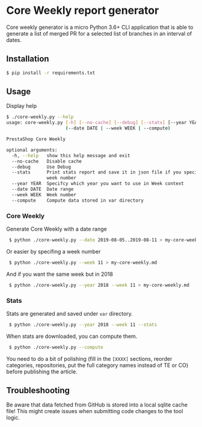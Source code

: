 # Core Weekly report generator

Core weekly generator is a micro Python 3.6+ CLI application that is able to generate a list of merged PR
for a selected list of branches in an interval of dates.

## Installation

```bash
$ pip install -r requirements.txt
```

## Usage

Display help

```bash
$ ./core-weekly.py --help
usage: core-weekly.py [-h] [--no-cache] [--debug] [--stats] [--year YEAR]
                      (--date DATE | --week WEEK | --compute)

PrestaShop Core Weekly

optional arguments:
  -h, --help   show this help message and exit
  --no-cache   Disable cache
  --debug      Use Debug
  --stats      Print stats report and save it in json file if you specify a
               week number
  --year YEAR  Specifcy which year you want to use in Week context
  --date DATE  Date range
  --week WEEK  Week number
  --compute    Compute data stored in var directory
```

### Core Weekly

Generate Core Weekly with a date range

```bash
 $ python ./core-weekly.py --date 2019-08-05..2019-08-11 > my-core-weekly.md
 ```

Or easier by specifing a week number

```bash
 $ python ./core-weekly.py --week 11 > my-core-weekly.md
 ```

 And if you want the same week but in 2018

```bash
 $ python ./core-weekly.py --year 2018 --week 11 > my-core-weekly.md
 ```

### Stats

Stats are generated and saved under `var` directory.

```bash
 $ python ./core-weekly.py --year 2018 --week 11 --stats
 ```

When stats are downloaded, you can compute them.

```bash
 $ python ./core-weekly.py --compute
 ```

You need to do a bit of polishing (fill in the `[XXXX]` sections, reorder categories, repositories, put the full category names instead of TE or CO) before publishing the article.

## Troubleshooting

Be aware that data fetched from GitHub is stored into a local sqlite cache file! This might create issues when submitting code changes to the tool logic.
